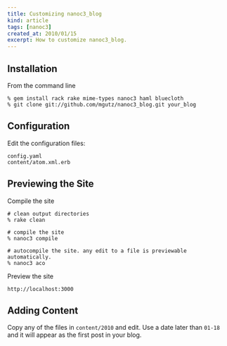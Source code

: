 ```yaml
---
title: Customizing nanoc3_blog 
kind: article
tags: [nanoc3]
created_at: 2010/01/15
excerpt: How to customize nanoc3_blog.
---
```


## Installation

From the command line

    % gem install rack rake mime-types nanoc3 haml bluecloth
    % git clone git://github.com/mgutz/nanoc3_blog.git your_blog

## Configuration

Edit
the
configuration
files:

    config.yaml
    content/atom.xml.erb

## Previewing the Site

Compile the site

    # clean output directories
    % rake clean 

    # compile the site
    % nanoc3 compile

    # autocompile the site. any edit to a file is previewable automatically.
    % nanoc3 aco

Preview the site

    http://localhost:3000

## Adding Content

Copy any of the files in `content/2010` and edit.  Use a date later than `01-18` and it will appear as the first post in your blog.


